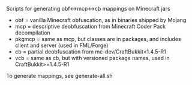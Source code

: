 Scripts for generating obf<->mcp<->cb mappings on Minecraft jars

* obf = vanilla Minecraft obfuscation, as in binaries shipped by Mojang
* mcp = descriptive deobfuscation from Minecraft Coder Pack decompilation
* pkgmcp = same as mcp, but classes are in packages, and includes client and server (used in FML/Forge)
* cb = partial deobfuscation from mc-dev/CraftBukkit<1.4.5-R1
* vcb = same as cb, but with versioned package names, used in CraftBukkit>=1.4.5-R1

To generate mappings, see generate-all.sh


